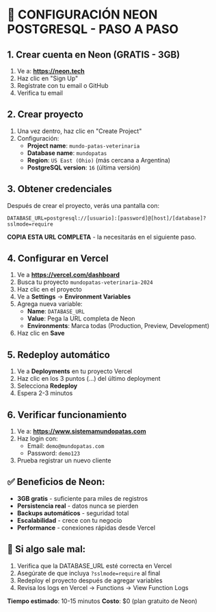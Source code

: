 # 🚀 CONFIGURACIÓN NEON POSTGRESQL - PASO A PASO

## 1. Crear cuenta en Neon (GRATIS - 3GB)

1. Ve a: **https://neon.tech**
2. Haz clic en "Sign Up"
3. Regístrate con tu email o GitHub
4. Verifica tu email

## 2. Crear proyecto

1. Una vez dentro, haz clic en "Create Project"
2. Configuración:
   - **Project name**: `mundo-patas-veterinaria`
   - **Database name**: `mundopatas`
   - **Region**: `US East (Ohio)` (más cercana a Argentina)
   - **PostgreSQL version**: `16` (última versión)

## 3. Obtener credenciales

Después de crear el proyecto, verás una pantalla con:

```
DATABASE_URL=postgresql://[usuario]:[password]@[host]/[database]?sslmode=require
```

**COPIA ESTA URL COMPLETA** - la necesitarás en el siguiente paso.

## 4. Configurar en Vercel

1. Ve a **https://vercel.com/dashboard**
2. Busca tu proyecto `mundopatas-veterinaria-2024`
3. Haz clic en el proyecto
4. Ve a **Settings** → **Environment Variables**
5. Agrega nueva variable:
   - **Name**: `DATABASE_URL`
   - **Value**: Pega la URL completa de Neon
   - **Environments**: Marca todas (Production, Preview, Development)
6. Haz clic en **Save**

## 5. Redeploy automático

1. Ve a **Deployments** en tu proyecto Vercel
2. Haz clic en los 3 puntos (...) del último deployment
3. Selecciona **Redeploy**
4. Espera 2-3 minutos

## 6. Verificar funcionamiento

1. Ve a: **https://www.sistemamundopatas.com**
2. Haz login con:
   - Email: `demo@mundopatas.com`
   - Password: `demo123`
3. Prueba registrar un nuevo cliente

## ✅ Beneficios de Neon:

- **3GB gratis** - suficiente para miles de registros
- **Persistencia real** - datos nunca se pierden
- **Backups automáticos** - seguridad total
- **Escalabilidad** - crece con tu negocio
- **Performance** - conexiones rápidas desde Vercel

## 🔧 Si algo sale mal:

1. Verifica que la DATABASE_URL esté correcta en Vercel
2. Asegúrate de que incluya `?sslmode=require` al final
3. Redeploy el proyecto después de agregar variables
4. Revisa los logs en Vercel → Functions → View Function Logs

**Tiempo estimado**: 10-15 minutos
**Costo**: $0 (plan gratuito de Neon)
